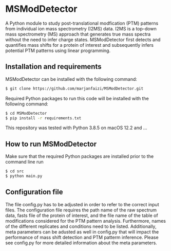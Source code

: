 # MSModDetector
A Python module to study post-translational modfication (PTM) patterns from individual ion mass spectrometry (I2MS) data.
I2MS is a top-down mass spectrometry (MS) approach that generates true mass spectra without the need to infer charge states.
MSModDetector first detects and quantifies mass shifts for a protein of interest and subsequently infers potential PTM patterns using linear programming. 


## Installation and requirements
MSModDetector can be installed with the following command:
```bash
$ git clone https://github.com/marjanfaizi/MSModDetector.git
```

Required Python packages to run this code will be installed with the following command:
```bash
$ cd MSModDetector
$ pip install -r requirements.txt
```

This repository was tested with Python 3.8.5 on macOS 12.2 and ...


## How to run MSModDetector
Make sure that the required Python packages are installed prior to the command line run
```bash
$ cd src
$ python main.py
```

## Configuration file
The file config.py has to be adjusted in order to refer to the correct input files. The configuration file requires the path name of the raw spectrum data, fasts file of the protein of interest, and the file name of the table of modifications considered for the PTM pattern analysis. Furthermore, names of the different replicates and conditions need to be listed. Additionally, meta parameters can be adusted as well in config.py that will impact the performance of mass shift detection and PTM patterm inference. Please see config.py for more detailed information about the meta parameters.
